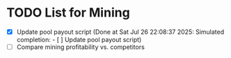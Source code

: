# TODO List for Mining

- [x] Update pool payout script  (Done at Sat Jul 26 22:08:37 2025: Simulated completion: - [ ] Update pool payout script)
- [ ] Compare mining profitability vs. competitors